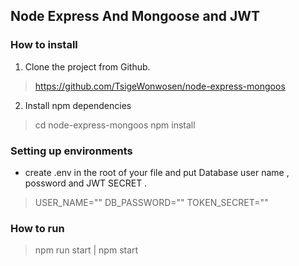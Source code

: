 ## Node Express And Mongoose and JWT

### How to install

1. Clone the project from Github.

> https://github.com/TsigeWonwosen/node-express-mongoos

2. Install npm dependencies

> cd node-express-mongoos
> npm install

### Setting up environments

- create .env in the root of your file and put Database user name , possword and JWT SECRET .

> USER_NAME=""
> DB_PASSWORD=""
> TOKEN_SECRET=""

### How to run

> npm run start | npm start
